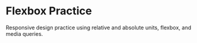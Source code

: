 # Flexbox Practice
Responsive design practice using relative and absolute units, flexbox, and media queries.